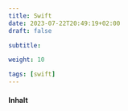 ```yaml
---
title: Swift
date: 2023-07-22T20:49:19+02:00
draft: false

subtitle: 

weight: 10

tags: [swift]
---
```


#### Inhalt